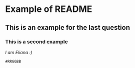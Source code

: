 # Example of README
## This is an example for the last question
### This is a second example

*I am Eliana :)*

`#RRGGBB`
